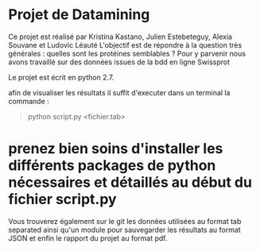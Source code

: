 # Projet de Datamining 

Ce projet est réalisé par Kristina Kastano, Julien Estebeteguy, Alexia Souvane et Ludovic Léauté
L'objectif est de répondre à la question très générales :  quelles sont les protéines semblables ?
Pour y parvenir nous avons travaillé sur des données issues de la bdd en ligne Swissprot

Le projet est écrit en python 2.7.

afin de visualiser les résultats il suffit d'executer dans un terminal la commande :


> python script.py <fichier.tab>


# prenez bien soins d'installer les différents packages de python nécessaires et détaillés au début du fichier script.py

Vous trouverez également sur le git les données utilisées au format tab separated ainsi qu'un module pour sauvegarder les résultats au format JSON et enfin le rapport du projet au format pdf.
